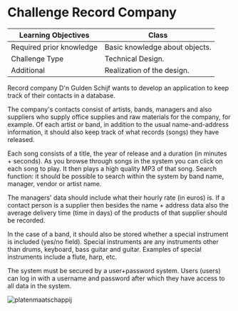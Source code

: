 
# Challenge Record Company

| Learning Objectives      | Class                          |
| ------------------------ | ------------------------------ |
| Required prior knowledge | Basic knowledge about objects. |
| Challenge Type           | Technical Design.              |
| Additional               | Realization of the design.     |

Record company D'n Gulden Schijf wants to develop an application to keep track of their contacts in a database.

The company's contacts consist of artists, bands, managers and also suppliers who supply office supplies and raw materials for the company, for example. Of each artist or band, in addition to the usual name-and-address information, it should also keep track of what records (songs) they have released.

Each song consists of a title, the year of release and a duration (in minutes + seconds). As you browse through songs in the system you can click on each song to play. It then plays a high quality MP3 of that song.
Search function: it should be possible to search within the system by band name, manager, vendor or artist name.

The managers' data should include what their hourly rate (in euros) is. If a contact person is a supplier then besides the name + address data also the average delivery time (time in days) of the products of that supplier should be recorded.

In the case of a band, it should also be stored whether a special instrument is included (yes/no field). Special instruments are any instruments other than drums, keyboard, bass guitar and guitar. Examples of special instruments include a flute, harp, etc.

The system must be secured by a user+password system. Users (users) can log in with a username and password after which they have access to all data in the system.


![](figures/platenmaatschappij.png "platenmaatschappij")
